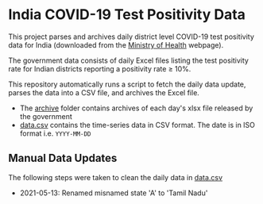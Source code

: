 # India COVID-19 Test Positivity Data

This project parses and archives daily district level COVID-19 test positivity data for India (downloaded from the [Ministry of Health](https://www.mohfw.gov.in/) webpage).

The government data consists of daily Excel files listing the test positivity rate for Indian districts reporting a positivity rate ≥ 10%.

This repository automatically runs a script to fetch the daily data update, parses the data into a CSV file, and archives the Excel file.

- The [archive](https://github.com/aatishb/indiatestpositivitydata/tree/main/archive) folder contains archives of each day's xlsx file released by the government
- [data.csv](https://github.com/aatishb/indiatestpositivitydata/blob/main/data.csv) contains the time-series data in CSV format. The date is in ISO format i.e. `YYYY-MM-DD`

## Manual Data Updates

The following steps were taken to clean the daily data in [data.csv](https://github.com/aatishb/indiatestpositivitydata/blob/main/data.csv)

- 2021-05-13: Renamed misnamed state 'A' to 'Tamil Nadu'
